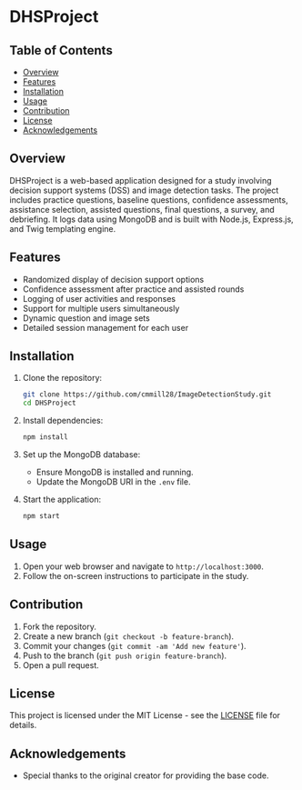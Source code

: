 # DHSProject

## Table of Contents

- [Overview](#overview)
- [Features](#features)
- [Installation](#installation)
- [Usage](#usage)
- [Contribution](#contribution)
- [License](#license)
- [Acknowledgements](#acknowledgements)

## Overview

DHSProject is a web-based application designed for a study involving decision support systems (DSS) and image detection tasks. The project includes practice questions, baseline questions, confidence assessments, assistance selection, assisted questions, final questions, a survey, and debriefing. It logs data using MongoDB and is built with Node.js, Express.js, and Twig templating engine.

## Features

- Randomized display of decision support options
- Confidence assessment after practice and assisted rounds
- Logging of user activities and responses
- Support for multiple users simultaneously
- Dynamic question and image sets
- Detailed session management for each user

## Installation

1. Clone the repository:

    ```bash
    git clone https://github.com/cmmill28/ImageDetectionStudy.git
    cd DHSProject
    ```

2. Install dependencies:

    ```bash
    npm install
    ```

3. Set up the MongoDB database:

    - Ensure MongoDB is installed and running.
    - Update the MongoDB URI in the `.env` file.

4. Start the application:

    ```bash
    npm start
    ```

## Usage

1. Open your web browser and navigate to `http://localhost:3000`.
2. Follow the on-screen instructions to participate in the study.


## Contribution

1. Fork the repository.
2. Create a new branch (`git checkout -b feature-branch`).
3. Commit your changes (`git commit -am 'Add new feature'`).
4. Push to the branch (`git push origin feature-branch`).
5. Open a pull request.

## License

This project is licensed under the MIT License - see the [LICENSE](LICENSE) file for details.

## Acknowledgements

- Special thanks to the original creator for providing the base code.



